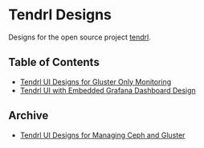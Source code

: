# Tendrl Designs
Designs for the open source project [tendrl](https://github.com/tendrl).

## Table of Contents
* [Tendrl UI Designs for Gluster Only Monitoring](https://github.com/Tendrl/documentation/wiki/Tendrl-UI-Designs-for-Gluster-Only-Monitoring-Release)
* [Tendrl UI with Embedded Grafana Dashboard Design](https://github.com/julienlim/tendrl-designs/blob/master/tendrl%20ui%20with%20embed%20grafana%20dashboards.pdf)

## Archive
* [Tendrl UI Designs for Managing Ceph and Gluster](https://github.com/Tendrl/documentation/wiki/Tendrl-UI-designs)

